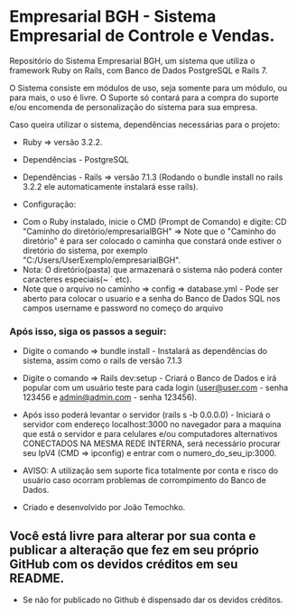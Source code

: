 # Empresarial BGH - Sistema Empresarial de Controle e Vendas.

Repositório do Sistema Empresarial BGH, um sistema que  utiliza o framework Ruby on Rails, com Banco de Dados PostgreSQL e Rails 7.

O Sistema consiste em módulos de uso, seja somente para um módulo, ou para mais, o uso é livre. O Suporte só contará para a compra do suporte e/ou encomenda de personalização do sistema para sua empresa.

Caso queira utilizar o sistema, dependências necessárias para o projeto:

* Ruby => versão 3.2.2.

* Dependências - PostgreSQL

* Dependências - Rails => versão 7.1.3 (Rodando o bundle install no rails 3.2.2 ele automaticamente instalará esse rails).

* Configuração:

-  Com o Ruby instalado, inicie o CMD (Prompt de Comando) e digite: CD "Caminho do diretório/empresarialBGH" => Note que o "Caminho do diretório" é para ser colocado o caminha que constará onde estiver o diretório do sistema, por exemplo "C:/Users/UserExemplo/empresarialBGH".
-  Nota: O diretório(pasta) que armazenará o sistema não poderá conter caracteres especiais(~ ´ etc).
-  Note que o arquivo no caminho => config => database.yml - Pode ser aberto para colocar o usuario e a senha do Banco de Dados SQL nos campos username e password no começo do arquivo

### Após isso, siga os passos a seguir:

-  Digite o comando => bundle install - Instalará as dependências do sistema, assim como o rails de versão 7.1.3

-  Digite o comando => Rails dev:setup - Criará o Banco de Dados e irá popular com um usuário teste para cada login (user@user.com - senha 123456 e admin@admin.com - senha 123456).

-  Após isso poderá levantar o servidor (rails s -b 0.0.0.0) - Iniciará o servidor com endereço localhost:3000 no navegador para a maquina que está o servidor e para celulares e/ou computadores alternativos CONECTADOS NA MESMA REDE INTERNA, será necessário procurar seu IpV4 (CMD => ipconfig) e entrar com o numero_do_seu_ip:3000.

-  AVISO: A utilização sem suporte fica totalmente por conta e risco do usuário caso ocorram problemas de corrompimento do Banco de Dados.
  

* Criado e desenvolvido por João Temochko.

## Você está livre para alterar por sua conta e publicar a alteração que fez em seu próprio GitHub com os devidos créditos em seu README.
* Se não for publicado no Github é dispensado dar os devidos créditos.


